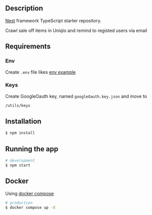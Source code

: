 ## Description

[Nest](https://github.com/nestjs/nest) framework TypeScript starter repository.

Crawl sale off items in Uniqlo and remind to registed users via email

## Requirements
### Env
Create `.env` file likes <a href=".env.example">env example</a>
### Keys
Create GoogleOauth key, named `googleOauth.key.json` and move to
```bash
/utils/keys
```

## Installation

```bash
$ npm install
```

## Running the app

```bash
# development
$ npm start
```

## Docker
Using <a href="https://docs.docker.com/compose/">docker compose</a>
```bash
# production
$ docker compose up -d
```

